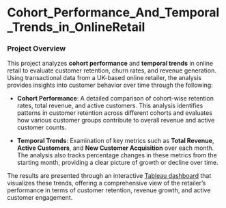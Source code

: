# Cohort_Performance_And_Temporal_Trends_in_OnlineRetail
### Project Overview   
This project analyzes **cohort performance** and **temporal trends** in online retail to evaluate customer retention, churn rates, and revenue generation. Using transactional data from a UK-based online retailer, the analysis provides insights into customer behavior over time through the following:

- **Cohort Performance**: A detailed comparison of cohort-wise retention rates, total revenue, and active customers. This analysis identifies patterns in customer retention across different cohorts and evaluates how various customer groups contribute to overall revenue and active customer counts.

- **Temporal Trends**: Examination of key metrics such as **Total Revenue**, **Active Customers**, and **New Customer Acquisition** over each month. The analysis also tracks percentage changes in these metrics from the starting month, providing a clear picture of growth or decline over time.

The results are presented through an interactive [Tableau dashboard](https://public.tableau.com/app/profile/ganesh.gautam7819/viz/CohortPerformanceTemporalTrendsinOnlineRetail/Cohort_Analysis_Online_Retail) that visualizes these trends, offering a comprehensive view of the retailer’s performance in terms of customer retention, revenue growth, and active customer engagement.
